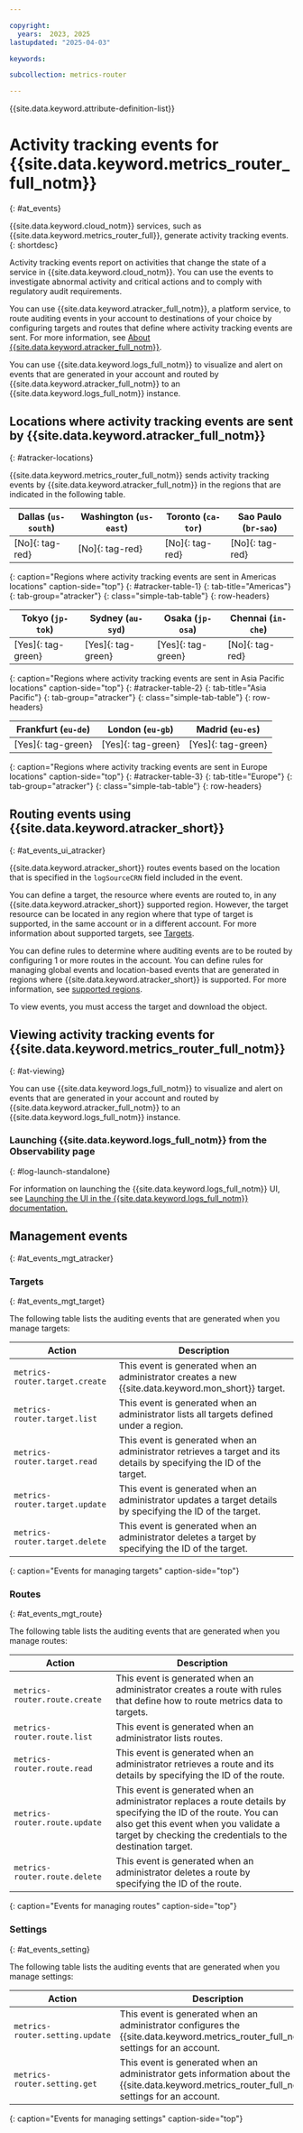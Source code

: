 ```yaml
---

copyright:
  years:  2023, 2025
lastupdated: "2025-04-03"

keywords:

subcollection: metrics-router

---
```


{{site.data.keyword.attribute-definition-list}}

# Activity tracking events for {{site.data.keyword.metrics_router_full_notm}}
{: #at_events}


{{site.data.keyword.cloud_notm}} services, such as {{site.data.keyword.metrics_router_full}}, generate activity tracking events.
{: shortdesc}

Activity tracking events report on activities that change the state of a service in {{site.data.keyword.cloud_notm}}. You can use the events to investigate abnormal activity and critical actions and to comply with regulatory audit requirements.

You can use {{site.data.keyword.atracker_full_notm}}, a platform service, to route auditing events in your account to destinations of your choice by configuring targets and routes that define where activity tracking events are sent. For more information, see [About {{site.data.keyword.atracker_full_notm}}](/docs/atracker?topic=atracker-about).

You can use {{site.data.keyword.logs_full_notm}} to visualize and alert on events that are generated in your account and routed by {{site.data.keyword.atracker_full_notm}} to an {{site.data.keyword.logs_full_notm}} instance.


## Locations where activity tracking events are sent by {{site.data.keyword.atracker_full_notm}}
{: #atracker-locations}


{{site.data.keyword.metrics_router_full_notm}} sends activity tracking events by {{site.data.keyword.atracker_full_notm}} in the regions that are indicated in the following table.

| Dallas (`us-south`) | Washington (`us-east`)  | Toronto (`ca-tor`) | Sao Paulo (`br-sao`) |
|---------------------|-------------------------|-------------------|----------------------|
| [No]{: tag-red} | [No]{: tag-red} | [No]{: tag-red} | [No]{: tag-red} |
{: caption="Regions where activity tracking events are sent in Americas locations" caption-side="top"}
{: #atracker-table-1}
{: tab-title="Americas"}
{: tab-group="atracker"}
{: class="simple-tab-table"}
{: row-headers}

| Tokyo (`jp-tok`)    | Sydney (`au-syd`) |  Osaka (`jp-osa`) | Chennai (`in-che`) |
|---------------------|------------------|------------------|--------------------|
| [Yes]{: tag-green} | [Yes]{: tag-green} | [Yes]{: tag-green} | [No]{: tag-red} |
{: caption="Regions where activity tracking events are sent in Asia Pacific locations" caption-side="top"}
{: #atracker-table-2}
{: tab-title="Asia Pacific"}
{: tab-group="atracker"}
{: class="simple-tab-table"}
{: row-headers}

| Frankfurt (`eu-de`)  | London (`eu-gb`) | Madrid (`eu-es`) |
|---------------------------------------------------------------|---------------------|------------------|
| [Yes]{: tag-green} | [Yes]{: tag-green} | [Yes]{: tag-green} |
{: caption="Regions where activity tracking events are sent in Europe locations" caption-side="top"}
{: #atracker-table-3}
{: tab-title="Europe"}
{: tab-group="atracker"}
{: class="simple-tab-table"}
{: row-headers}


## Routing events using {{site.data.keyword.atracker_short}}
{: #at_events_ui_atracker}

{{site.data.keyword.atracker_short}} routes events based on the location that is specified in the `logSourceCRN` field included in the event.

You can define a target, the resource where events are routed to, in any {{site.data.keyword.atracker_short}} supported region. However, the target resource can be located in any region where that type of target is supported, in the same account or in a different account. For more information about supported targets, see [Targets](/docs/atracker?topic=atracker-atracker-resources#atracker-resources-targets).

You can define rules to determine where auditing events are to be routed by configuring 1 or more routes in the account. You can define rules for managing global events and location-based events that are generated in regions where {{site.data.keyword.atracker_short}} is supported. For more information, see [supported regions](/docs/atracker?topic=atracker-regions).

To view events, you must access the target and download the object.

## Viewing activity tracking events for {{site.data.keyword.metrics_router_full_notm}}
{: #at-viewing}

You can use {{site.data.keyword.logs_full_notm}} to visualize and alert on events that are generated in your account and routed by {{site.data.keyword.atracker_full_notm}} to an {{site.data.keyword.logs_full_notm}} instance.

### Launching {{site.data.keyword.logs_full_notm}} from the Observability page
{: #log-launch-standalone}

For information on launching the {{site.data.keyword.logs_full_notm}} UI, see [Launching the UI in the {{site.data.keyword.logs_full_notm}} documentation.](/docs/cloud-logs?topic=cloud-logs-instance-launch)

## Management events
{: #at_events_mgt_atracker}

### Targets
{: #at_events_mgt_target}

The following table lists the auditing events that are generated when you manage targets:

| Action                                            | Description                |
|---------------------------------------------------|----------------------------|
| `metrics-router.target.create`       | This event is generated when an administrator creates a new {{site.data.keyword.mon_short}} target.  |
| `metrics-router.target.list` | This event is generated when an administrator lists all targets defined under a region. |
| `metrics-router.target.read` | This event is generated when an administrator retrieves a target and its details by specifying the ID of the target.|
| `metrics-router.target.update` | This event is generated when an administrator updates a target details by specifying the ID of the target. |
| `metrics-router.target.delete` | This event is generated when an administrator deletes a target by specifying the ID of the target. |
{: caption="Events for managing targets" caption-side="top"}


### Routes
{: #at_events_mgt_route}

The following table lists the auditing events that are generated when you manage routes:

| Action                                            | Description                |
|---------------------------------------------------|----------------------------|
| `metrics-router.route.create` | This event is generated when an administrator creates a route with rules that define how to route metrics data to targets. |
| `metrics-router.route.list` | This event is generated when an administrator lists routes.  |
| `metrics-router.route.read` | This event is generated when an administrator retrieves a route and its details by specifying the ID of the route. |
| `metrics-router.route.update` | This event is generated when an administrator replaces a route details by specifying the ID of the route. You can also get this event when you validate a target by checking the credentials to the destination target. |
| `metrics-router.route.delete` | This event is generated when an administrator deletes a route by specifying the ID of the route. |
{: caption="Events for managing routes" caption-side="top"}



### Settings
{: #at_events_setting}

The following table lists the auditing events that are generated when you manage settings:

| Action                                            | Description                |
|---------------------------------------------------|----------------------------|
| `metrics-router.setting.update` | This event is generated when an administrator configures the {{site.data.keyword.metrics_router_full_notm}} settings for an account. |
| `metrics-router.setting.get` | This event is generated when an administrator gets information about the {{site.data.keyword.metrics_router_full_notm}} settings for an account. |
{: caption="Events for managing settings" caption-side="top"}
